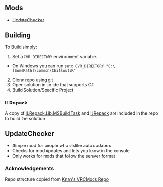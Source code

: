 ## Mods

- [UpdateChecker](#updatechecker)

## Building

To Build simply:

1. Set a `CVR_DIRECTORY` environment variable.
  - On Windows you can run `setx CVR_DIRECTORY "C:\[SomePath]\common\ChilloutVR"`

2. Clone repo using git
3. Open solution in an ide that supports C#
4. Build Solution/Specific Project


### ILRepack
A copy of [ILRepack.Lib.MSBuild.Task](https://github.com/ravibpatel/ILRepack.Lib.MSBuild.Task) and [ILRepack](https://github.com/gluck/il-repack) are included in the repo to build the solution

## UpdateChecker

- Simple mod for people who dislike auto updaters
- Checks for mod updates and lets you know in the console
- Only works for mods that follow the semver format

### Acknowledgements
Repo structure copied from [Knah's VRCMods Repo](https://github.com/knah/VRCMods/)
